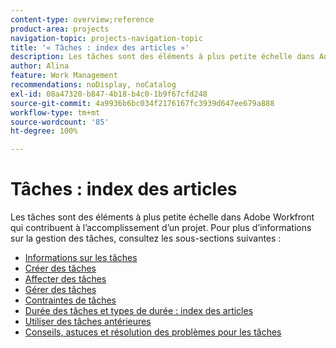 ```yaml
---
content-type: overview;reference
product-area: projects
navigation-topic: projects-navigation-topic
title: '« Tâches : index des articles »'
description: Les tâches sont des éléments à plus petite échelle dans Adobe Workfront qui contribuent à l’accomplissement d’un projet. Pour plus d’informations sur la gestion des tâches, consultez les articles suivants.
author: Alina
feature: Work Management
recommendations: noDisplay, noCatalog
exl-id: 08a47320-b847-4b18-b4c0-1b9f67cfd248
source-git-commit: 4a9936b6bc034f2176167fc3939d647ee679a888
workflow-type: tm+mt
source-wordcount: '85'
ht-degree: 100%

---
```


# Tâches : index des articles

<!--Audited: 01/2024-->

Les tâches sont des éléments à plus petite échelle dans Adobe Workfront qui contribuent à l’accomplissement d’un projet. Pour plus d’informations sur la gestion des tâches, consultez les sous-sections suivantes :

* [Informations sur les tâches](../../manage-work/tasks/task-information/task-information.md)
* [Créer des tâches](../../manage-work/tasks/create-tasks/create-tasks-overview-1.md)
* [Affecter des tâches](../../manage-work/tasks/assign-tasks/assign-tasks-1.md)
* [Gérer des tâches](../../manage-work/tasks/manage-tasks/manage-tasks.md)
* [Contraintes de tâches](../../manage-work/tasks/task-constraints/task-constraints.md)
* [Durée des tâches et types de durée : index des articles](../../manage-work/tasks/taskdurtn/task-duration-duration-type.md)
* [Utiliser des tâches antérieures](../../manage-work/tasks/use-prdcssrs/use-task-predecessors.md)
* [Conseils, astuces et résolution des problèmes pour les tâches](../../manage-work/tasks/tips-tricks-and-troubleshooting/tips-tricks-troubleshooting-tasks.md)
